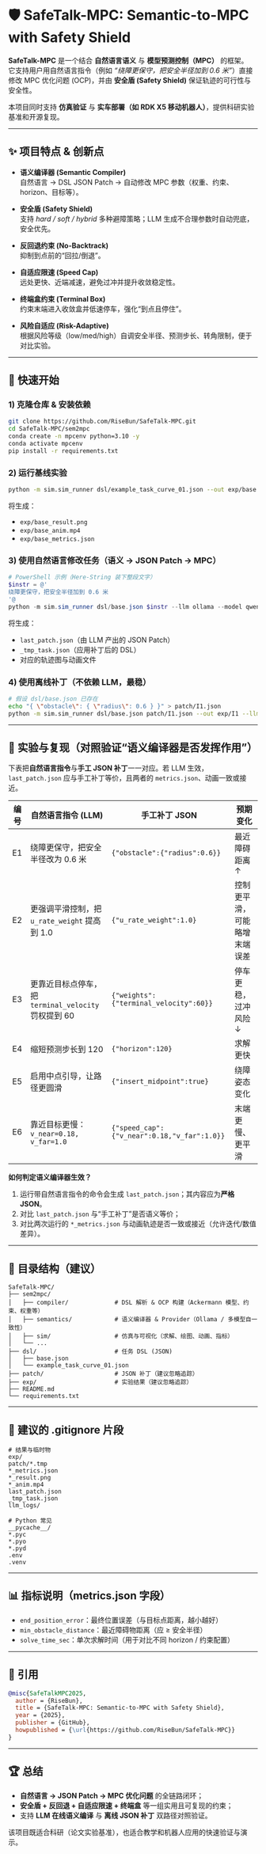 # 🛡️ SafeTalk-MPC: Semantic-to-MPC with Safety Shield

**SafeTalk-MPC** 是一个结合 **自然语言语义** 与 **模型预测控制（MPC）** 的框架。  
它支持用户用自然语言指令（例如 *“绕障更保守，把安全半径加到 0.6 米”*）直接修改 MPC 优化问题 (OCP)，并由 **安全盾 (Safety Shield)** 保证轨迹的可行性与安全性。  

本项目同时支持 **仿真验证** 与 **实车部署（如 RDK X5 移动机器人）**，提供科研实验基准和开源复现。

---

## ✨ 项目特点 & 创新点

- **语义编译器 (Semantic Compiler)**  
  自然语言 → DSL JSON Patch → 自动修改 MPC 参数（权重、约束、horizon、目标等）。

- **安全盾 (Safety Shield)**  
  支持 *hard / soft / hybrid* 多种避障策略；LLM 生成不合理参数时自动兜底，安全优先。

- **反回退约束 (No-Backtrack)**  
  抑制到点前的“回拉/倒退”。

- **自适应限速 (Speed Cap)**  
  远处更快、近端减速，避免过冲并提升收敛稳定性。

- **终端盒约束 (Terminal Box)**  
  约束末端进入收敛盒并低速停车，强化“到点且停住”。

- **风险自适应 (Risk-Adaptive)**  
  根据风险等级（low/med/high）自调安全半径、预测步长、转角限制，便于对比实验。

---

## 🚀 快速开始

### 1) 克隆仓库 & 安装依赖
```bash
git clone https://github.com/RiseBun/SafeTalk-MPC.git
cd SafeTalk-MPC/sem2mpc
conda create -n mpcenv python=3.10 -y
conda activate mpcenv
pip install -r requirements.txt
```

### 2) 运行基线实验
```bash
python -m sim.sim_runner dsl/example_task_curve_01.json --out exp/base --llm none
```

将生成：
- `exp/base_result.png`
- `exp/base_anim.mp4`
- `exp/base_metrics.json`

### 3) 使用**自然语言**修改任务（语义 → JSON Patch → MPC）
```powershell
# PowerShell 示例（Here-String 装下整段文字）
$instr = @'
绕障更保守，把安全半径加到 0.6 米
'@
python -m sim.sim_runner dsl/base.json $instr --llm ollama --model qwen2.5:7b --out exp/E1 --save-llm
```

将生成：
- `last_patch.json`（由 LLM 产出的 JSON Patch）
- `_tmp_task.json`（应用补丁后的 DSL）
- 对应的轨迹图与动画文件

### 4) 使用**离线补丁**（不依赖 LLM，最稳）
```bash
# 假设 dsl/base.json 已存在
echo "{ \"obstacle\": { \"radius\": 0.6 } }" > patch/I1.json
python -m sim.sim_runner dsl/base.json patch/I1.json --out exp/I1 --llm none
```

---

## 🧪 实验与复现（对照验证“语义编译器是否发挥作用”）

下表把**自然语言指令**与**手工 JSON 补丁**一一对应。若 LLM 生效，`last_patch.json` 应与手工补丁等价，且两者的 `metrics.json`、动画一致或接近。

| 编号 | 自然语言指令 (LLM) | 手工补丁 JSON | 预期变化 |
|---|---|---|---|
| E1 | 绕障更保守，把安全半径改为 0.6 米 | `{"obstacle":{"radius":0.6}}` | 最近障碍距离 ↑ |
| E2 | 更强调平滑控制，把 `u_rate_weight` 提高到 1.0 | `{"u_rate_weight":1.0}` | 控制更平滑，可能略增末端误差 |
| E3 | 更靠近目标点停车，把 `terminal_velocity` 罚权提到 60 | `{"weights":{"terminal_velocity":60}}` | 停车更稳，过冲风险↓ |
| E4 | 缩短预测步长到 120 | `{"horizon":120}` | 求解更快 |
| E5 | 启用中点引导，让路径更圆滑 | `{"insert_midpoint":true}` | 绕障姿态变化 |
| E6 | 靠近目标更慢：`v_near=0.18, v_far=1.0` | `{"speed_cap":{"v_near":0.18,"v_far":1.0}}` | 末端更慢、更平滑 |

**如何判定语义编译器生效？**
1. 运行带自然语言指令的命令会生成 `last_patch.json`；其内容应为**严格 JSON**。  
2. 对比 `last_patch.json` 与“手工补丁”是否语义等价；  
3. 对比两次运行的 `*_metrics.json` 与动画轨迹是否一致或接近（允许迭代/数值差异）。

---

## 📂 目录结构（建议）
```plaintext
SafeTalk-MPC/
├── sem2mpc/
│   ├── compiler/             # DSL 解析 & OCP 构建（Ackermann 模型、约束、权重等）
│   ├── semantics/            # 语义编译器 & Provider（Ollama / 多模型自一致性）
│   ├── sim/                  # 仿真与可视化（求解、绘图、动画、指标）
│   └── ...
├── dsl/                      # 任务 DSL (JSON)
│   ├── base.json
│   └── example_task_curve_01.json
├── patch/                    # JSON 补丁（建议忽略追踪）
├── exp/                      # 实验结果（建议忽略追踪）
├── README.md
└── requirements.txt
```

---

## 🧹 建议的 .gitignore 片段
```gitignore
# 结果与临时物
exp/
patch/*.tmp
*_metrics.json
*_result.png
*_anim.mp4
last_patch.json
_tmp_task.json
llm_logs/

# Python 常见
__pycache__/
*.pyc
*.pyo
*.pyd
.env
.venv
```

---

## 📊 指标说明（metrics.json 字段）

- `end_position_error`：最终位置误差（与目标点距离，越小越好）  
- `min_obstacle_distance`：最近障碍物距离（应 ≥ 安全半径）  
- `solve_time_sec`：单次求解时间（用于对比不同 horizon / 约束配置）

---

## 📖 引用
```bibtex
@misc{SafeTalkMPC2025,
  author = {RiseBun},
  title = {SafeTalk-MPC: Semantic-to-MPC with Safety Shield},
  year = {2025},
  publisher = {GitHub},
  howpublished = {\url{https://github.com/RiseBun/SafeTalk-MPC}}
}
```

---

## 🏆 总结
- **自然语言 → JSON Patch → MPC 优化问题** 的全链路闭环；  
- **安全盾 + 反回退 + 自适应限速 + 终端盒** 等一组实用且可复现的约束；  
- 支持 **LLM 在线语义编译** 与 **离线 JSON 补丁** 双路径对照验证。

该项目既适合科研（论文实验基准），也适合教学和机器人应用的快速验证与演示。
